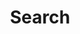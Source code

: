 ---
title: "Search"
layout: "search"
summary: "Search the site"
placeholder: "Type to search..."
draft: false
---